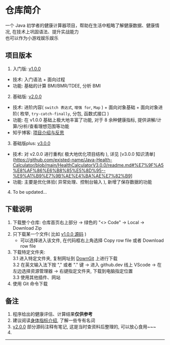 # 仓库简介
一个 Java 初学者的健康计算器项目，帮助在生活中粗略了解健康数据、健康情况, 在技术上巩固语法、提升实战能力    
也可以作为小游戏娱乐娱乐

## 项目版本
1. 入门版: [v1.0.0](https://github.com/existed-name/Java-Health-Calculator/tree/main/HealthCalculatorV1.0.0)
  - 技术: 入门语法 + 面向过程
  - 功能: 基础的计算 BMI/BMR/TDEE, 分析 BMI

2. 基础版: [v2.0.0](https://github.com/existed-name/Java-Health-Calculator/tree/main/HealthCalculatorV2.0.0)
  - 技术: 进阶内容( `switch 表达式`, `增强 for`, `Map` ) + 面向对象基础 + 面向对象进阶( 枚举, `try-catch-finally`, 分包, 函数式接口 )
  - 功能: 在 v1.0.0 基础上极大地丰富了功能, 对于 8 余种健康指标, 提供讲解/计算/分析/查看理想范围等功能
  - 知乎博客: [项目介绍与反思](https://zhuanlan.zhihu.com/p/1927733364674237427)

3. 基础版plus: [v3.0.0](https://github.com/existed-name/Java-Health-Calculator/tree/main/HealthCalculatorV3.0.0)
  - 技术: 对 v2.0.0 进行重构( 极大地优化项目结构 ), 详见 [v3.0.0 知识清单](https://github.com/existed-name/Java-Health-Calculator/blob/main/HealthCalculatorV3.0.0/readme.md#%E7%9F%A5%E8%AF%86%E6%B8%85%E5%8D%95--%E9%A1%B9%E7%9B%AE%E4%BA%AE%E7%82%B9]
  - 功能: 主要是优化体验( 异常处理、控制台输入 ), 新增了保存数据的功能
  
4. To be updated...

## 下载说明
1. 下载整个仓库: 仓库首页右上部分 → 绿色的 "<> Code" → Local → Download Zip
2. 只下载某一个文件( 比如 [v1.0.0 源码](https://github.com/existed-name/Java-Health-Calculator/blob/main/HealthCalculatorV1.0.0/healthcalculatorv1/HealthCalculatorBeginnerVersion.java) )
   * 可以选择进入该文件, 在代码框右上角选择 Copy row file 或者 Download row file
3. 下载特定文件夹:    
   3.1 进入特定文件夹, 复制网址到 [DownGit](https://tool.mkblog.cn/downgit/#/home) 上进行下载    
   3.2 在英文输入法下按 "," 或者 "." 键 → 进入 github.dev 线上 VScode → 在左边选择资源管理器 → 右键指定文件夹, 下载到电脑指定位置    
   3.3 使用其他插件、网站    
5. 使用 Git 命令下载

## 备注
1. 程序给出的健康评估、计算结果**仅供参考**
2. 建议阅读[身体指标介绍](https://github.com/existed-name/Java-Health-Calculator/blob/main/HealthCalculatorV3.0.0/body-metric-introduction.md), 了解一些专有名词
3. [v2.0.0](https://github.com/existed-name/Java-Health-Calculator/tree/main/HealthCalculatorV2.0.0) 部分源码注释有笔记, 这是当时查资料后整理的, 可以放心食用~~~
4. 

***
